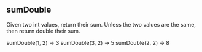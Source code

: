 ## sumDouble

Given two int values, return their sum. Unless the two values are the same, then return double their sum.

sumDouble(1, 2) → 3
sumDouble(3, 2) → 5
sumDouble(2, 2) → 8
